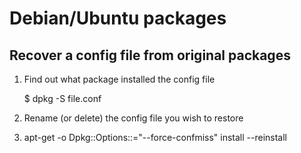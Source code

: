 # Debian/Ubuntu packages

## Recover a config file from original packages

1. Find out what package installed the config file

    $ dpkg -S file.conf

2. Rename (or delete) the config file you wish to restore

3. apt-get -o Dpkg::Options::="--force-confmiss" install --reinstall <package-name>
